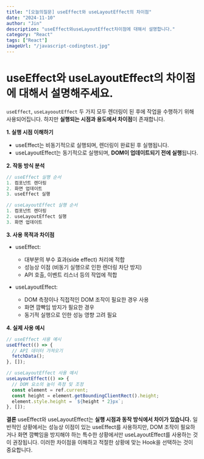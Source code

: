 ```yaml
---
title: "[오늘의질문] useEffect와 useLayoutEffect의 차이점"
date: "2024-11-10"
author: "Jin"
description: "useEffect와useLayoutEffect차이점에 대해서 설명합니다."
category: "React"
tags: ["React"]
imageUrl: "/javascript-codingtest.jpg"
---
```


# useEffect와 useLayoutEffect의 차이점에 대해서 설명해주세요.

`useEffect`, `useLayooutEffect` 두 가지 모두 렌더링이 된 후에 작업을 수행하기 위해 사용되어집니다. 하지만 **실행되는 시점과 용도에서 차이점**이 존재합니다.

**1. 실행 시점 이해하기**
- useEffect는 비동기적으로 실행되며, 렌더링이 완료된 후 실행됩니다.
- useLayoutEffect는 동기적으로 실행되며, **DOM이 업데이트되기 전에 실행**됩니다.

**2. 작동 방식 분석**
```javascript
// useEffect 실행 순서
1. 컴포넌트 렌더링
2. 화면 업데이트
3. useEffect 실행

// useLayoutEffect 실행 순서
1. 컴포넌트 렌더링
2. useLayoutEffect 실행
3. 화면 업데이트
```

**3. 사용 목적과 차이점**
- useEffect:
  - 대부분의 부수 효과(side effect) 처리에 적합
  - 성능상 이점 (비동기 실행으로 인한 렌더링 차단 방지)
  - API 호출, 이벤트 리스너 등의 작업에 적합

- useLayoutEffect:
  - DOM 측정이나 직접적인 DOM 조작이 필요한 경우 사용
  - 화면 깜빡임 방지가 필요한 경우
  - 동기적 실행으로 인한 성능 영향 고려 필요

**4. 실제 사용 예시**
```javascript
// useEffect 사용 예시
useEffect(() => {
  // API 데이터 가져오기
  fetchData();
}, []);

// useLayoutEffect 사용 예시
useLayoutEffect(() => {
  // DOM 요소의 높이 측정 및 조정
  const element = ref.current;
  const height = element.getBoundingClientRect().height;
  element.style.height = `${height * 2}px`;
}, []);
```

**결론**
useEffect와 useLayoutEffect는 **실행 시점과 동작 방식에서 차이가 있습니다.** 일반적인 상황에서는 성능상 이점이 있는 useEffect를 사용하지만, DOM 조작이 필요하거나 화면 깜빡임을 방지해야 하는 특수한 상황에서만 useLayoutEffect를 사용하는 것이 권장됩니다. 이러한 차이점을 이해하고 적절한 상황에 맞는 Hook을 선택하는 것이 중요합니다.
